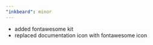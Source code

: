 ```yaml
---
"inkbeard": minor
---
```


- added fontawesome kit
- replaced documentation icon with fontawesome icon
